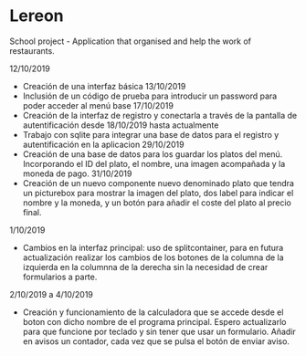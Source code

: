 # Lereon
School project - Application that organised and help the work of restaurants.

12/10/2019
  - Creación de una interfaz básica
13/10/2019  
  - Inclusión de un código de prueba para introducir un password para poder acceder al menú base
17/10/2019
  - Creación de la interfaz de registro y conectarla a través de la pantalla de autentificación 
desde 18/10/2019 hasta actualmente
  - Trabajo con sqlite para integrar una base de datos para el registro y autentificación en la aplicacion
29/10/2019
  - Creación de una base de datos para los guardar los platos del menú. Incorporando el ID del plato, el nombre, una imagen acompañada y      la moneda de pago.
31/10/2019
  - Creación de un nuevo componente nuevo denominado plato que tendra un picturebox para mostrar la imagen del plato, dos label para indicar el nombre y la moneda, y un botón para añadir el coste del plato al precio final.
  
1/10/2019 
  - Cambios en la interfaz principal: uso de splitcontainer, para en futura actualización realizar los cambios de los botones de la columna de la izquierda en la columnna de la derecha sin la necesidad de crear formularios a parte.
  
2/10/2019 a 4/10/2019
  - Creación y funcionamiento de la calculadora que se accede desde el boton con dicho nombre de el programa principal. Espero actualizarlo para que funcione por teclado y sin tener que usar un formulario. Añadir en avisos un contador, cada vez que se pulsa el botón de enviar aviso.
